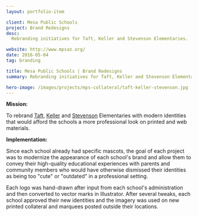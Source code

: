 ```yaml
---
layout: portfolio-item

client: Mesa Public Schools
project: Brand Redesigns
desc:
  Rebranding initiatives for Taft, Keller and Stevenson Elementaries.

website: http://www.mpsaz.org/
date: 2016-05-04
tag: branding

title: Mesa Public Schools | Brand Redesigns
summary: Rebranding initiatives for Taft, Keller and Stevenson Elementaries. Identities were printed in promotional materials and utilized in the design of each school’s new marquee, visible to all passing traffic.

hero-image: /images/projects/mps-collateral/taft-keller-stevenson.jpg
---
```


**Mission:**

  To rebrand [Taft](http://mpsaz.org/taft), [Keller](http://mpsaz.org/keller) and [Stevenson](http://mpsaz.org/stevenson) Elementaries with modern identities that would afford the schools a more professional look on printed and web materials.

**Implementation:**

  Since each school already had specific mascots, the goal of each project was to modernize the appearance of each school's brand and allow them to convey their high-quality educational experiences with parents and community members who would have otherwise dismissed their identities as being too "cute" or "outdated" in a professional setting.

  Each logo was hand-drawn after input from each school's administration and then converted to vector marks in Illustrator. After several tweaks, each school approved their new identities and the imagery was used on new printed collateral and marquees posted outside their locations.